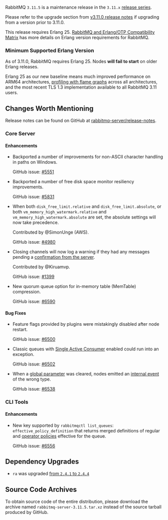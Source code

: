 RabbitMQ `3.11.5` is a maintenance release in the `3.11.x` [release series](https://www.rabbitmq.com/versions.html).

Please refer to the upgrade section from [v3.11.0 release notes](https://github.com/rabbitmq/rabbitmq-server/releases/tag/v3.11.0)
if upgrading from a version prior to 3.11.0.

This release requires Erlang 25.
[RabbitMQ and Erlang/OTP Compatibility Matrix](https://www.rabbitmq.com/which-erlang.html) has more details on
Erlang version requirements for RabbitMQ.


### Minimum Supported Erlang Version

As of 3.11.0, RabbitMQ requires Erlang 25. Nodes **will fail to start** on older Erlang releases.

Erlang 25 as our new baseline means much improved performance on ARM64 architectures, [profiling with flame graphs](https://blog.rabbitmq.com/posts/2022/05/flame-graphs/)
across all architectures, and the most recent TLS 1.3 implementation available to all RabbitMQ 3.11 users.


## Changes Worth Mentioning

Release notes can be found on GitHub at [rabbitmq-server/release-notes](https://github.com/rabbitmq/rabbitmq-server/tree/v3.11.x/release-notes).


### Core Server

#### Enhancements

 * Backported a number of improvements for non-ASCII character handling in paths on Windows.

   GitHub issue: [#5551](https://github.com/rabbitmq/rabbitmq-server/pull/5551)

 * Backported a number of free disk space monitor resiliency improvements.

   GitHub issue: [#5831](https://github.com/rabbitmq/rabbitmq-server/pull/5831)

 * When both `disk_free_limit.relative` and `disk_free_limit.absolute`,
   or both `vm_memory_high_watermark.relative` and `vm_memory_high_watermark.absolute` are set,
   the absolute settings will now take precedence.

   Contributed by @SimonUnge (AWS).

   GitHub issue: [#4980](https://github.com/rabbitmq/rabbitmq-server/issues/4980)

 * Closing channels will now log a warning if they had any messages pending a [confirmation from the server](https://www.rabbitmq.com/publishers.html#data-safety).

   Contributed by @Kiruamvp.

   GitHub issue: [#1399](https://github.com/rabbitmq/rabbitmq-server/issues/1399)

 * New quorum queue option for in-memory table (MemTable) compression.

   GitHub issue: [#6590](https://github.com/rabbitmq/rabbitmq-server/pull/6590)

#### Bug Fixes

 * Feature flags provided by plugins were mistakingly disabled after node restart.

   GitHub issue: [#6500](https://github.com/rabbitmq/rabbitmq-server/issues/6500)

 * Classic queues with [Single Active Consumer](https://www.rabbitmq.com/consumers.html#single-active-consumer) enabled could run into an exception.

   GitHub issue: [#6502](https://github.com/rabbitmq/rabbitmq-server/pull/6502)

 * When a [global parameter](https://www.rabbitmq.com/parameters.html#parameter-management) was cleared,
   nodes emitted an [internal event](https://www.rabbitmq.com/logging.html#internal-events) of the wrong type.

   GitHub issue: [#6538](https://github.com/rabbitmq/rabbitmq-server/pull/6538)


### CLI Tools

#### Enhancements

 * New key supported by `rabbitmqctl list_queues`: `effective_policy_definition` that returns
   merged definitions of regular and [operator policies](https://www.rabbitmq.com/parameters.html#operator-policies) effective for the queue.

   GitHub issue: [#6556](https://github.com/rabbitmq/rabbitmq-server/pull/6556)


## Dependency Upgrades

 * `ra` was upgraded [from `2.4.1` to `2.4.4`](https://github.com/rabbitmq/ra/releases)


## Source Code Archives

To obtain source code of the entire distribution, please download the archive named `rabbitmq-server-3.11.5.tar.xz`
instead of the source tarball produced by GitHub.
